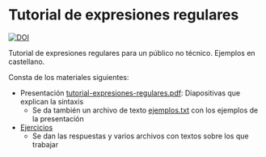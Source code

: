 # Tutorial de expresiones regulares

[![DOI](https://zenodo.org/badge/DOI/10.5281/zenodo.6981765.svg)](https://doi.org/10.5281/zenodo.6981765)

Tutorial de expresiones regulares para un público no técnico. Ejemplos en castellano.

Consta de los materiales siguientes:
- Presentación [tutorial-expresiones-regulares.pdf](./tutorial-expresiones-regulares.pdf): Diapositivas que explican la sintaxis
  - Se da también un archivo de texto [ejemplos.txt](./ejemplos.txt) con los ejemplos de la presentación
- [Ejercicios](./ejercicios)
  - Se dan las respuestas y varios archivos con textos sobre los que trabajar
